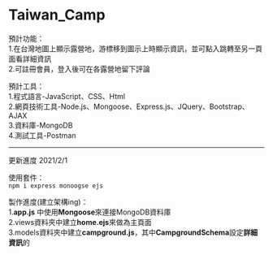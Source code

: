 # Taiwan_Camp

預計功能：  
1.在台灣地圖上顯示露營地，游標移到圖示上時顯示資訊，並可點入跳轉至另一頁面看詳細資訊  
2.可註冊會員，登入後可在各露營地留下評論  
  
預計工具：  
1.程式語言-JavaScript、CSS、Html  
2.網頁技術工具-Node.js、Mongoose、Express.js、JQuery、Bootstrap、AJAX  
3.資料庫-MongoDB  
4.測試工具-Postman  
  
  
********************

更新進度 2021/2/1  
  
使用套件：  
```npm i express monoogse ejs```  
  
製作進度(建立架構ing)：  
1.**app.js** 中使用**Mongoose**來連接MongoDB資料庫  
2.views資料夾中建立**home.ejs**來做為主頁面  
3.models資料夾中建立**campground.js**，其中**CampgroundSchema**設定**詳細資訊**的
